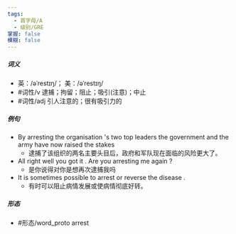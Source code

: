 ```yaml
---
tags:
  - 首字母/A
  - 级别/GRE
掌握: false
模糊: false
---
```

##### 词义
- 英：/əˈrestɪŋ/； 美：/əˈrestɪŋ/
- #词性/v  逮捕；拘留；阻止；吸引(注意)；中止
- #词性/adj  引人注意的；很有吸引力的
##### 例句
- By arresting the organisation 's two top leaders the government and the army have now raised the stakes
	- 逮捕了该组织的两名主要头目后，政府和军队现在面临的风险更大了。
- All right well you got it . Are you arresting me again ?
	- 是你说得对你是想再次逮捕我吗
- It is sometimes possible to arrest or reverse the disease .
	- 有时可以阻止病情发展或使病情彻底好转。
##### 形态
- #形态/word_proto arrest
